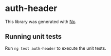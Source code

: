 # auth-header

This library was generated with [Nx](https://nx.dev).

## Running unit tests

Run `ng test auth-header` to execute the unit tests.
